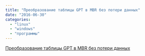 ```yaml
---
title: "Преобразование таблицы GPT в MBR без потери данных"
date: "2016-06-30"
categories: 
  - "linux"
  - "windows"
  - "программы"
---
```


[Преобразование таблицы GPT в MBR без потери данных](http://howto-press.blogspot.ru/2012/08/mbr-gpt_6.html)
